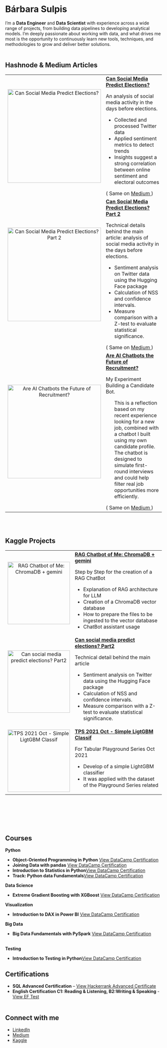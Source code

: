 # Bárbara Sulpis

I’m a **Data Engineer** and **Data Scientist** with experience across a wide range of projects, from building data pipelines to developing analytical models. I’m deeply passionate about working with data, and what drives me most is the opportunity to continuously learn new tools, techniques, and methodologies to grow and deliver better solutions.
<br><br>
##  Hashnode & Medium Articles

<table>
  <tr>  
    <!-- tr: row, td is a new field -->
    <td width="40%" align="center">
      <a  href="https://barbarasulpis.hashnode.dev/can-social-media-predict-elections">
        <img src="https://miro.medium.com/v2/resize:fit:720/format:webp/1*XTxJKcG5yyGzbgka3oQC4Q.jpeg" 
             alt="Can Social Media Predict Elections?" 
             width="300" style="max-width:100%; height:auto;">
      </a>
    </td>
    <td width="60%" valign="top">
      <a  href="https://barbarasulpis.hashnode.dev/can-social-media-predict-elections">
        <strong>Can Social Media Predict Elections?</strong>
      </a> 
      <p>An analysis of social media activity in the days before elections.</p>
      <ul>
        <li>Collected and processed Twitter data</li>
        <li>Applied sentiment metrics to detect trends</li>
        <li>Insights suggest a strong correlation between online sentiment and electoral outcomes</li>
      </ul>
      ( Same on 
      <a  href="https://medium.com/@barbarasulpis/can-social-media-predict-elections-ea5fe221d0cc">
        Medium
      </a>
       ) 
    </td>
  </tr>
  
  <tr>  
    <td width="40%" align="center">
      <a href="https://barbarasulpis.hashnode.dev/can-social-media-predict-elections-part-2">
        <img src="https://miro.medium.com/v2/resize:fit:720/format:webp/1*luL9KmthRgsvkzUZVaz5xA.png" 
             alt="Can Social Media Predict Elections? Part 2" 
             width="300" style="max-width:100%; height:auto;">
      </a>
    </td>
    <td width="60%" valign="top">
      <a href="https://barbarasulpis.hashnode.dev/can-social-media-predict-elections-part-2">
        <strong>Can Social Media Predict Elections? Part 2</strong>
      </a> </br>
      <p>Technical details behind the main article: analysis of social media activity in the days before elections.</p>
      <ul>
        <li>Sentiment analysis on Twitter data using the Hugging Face package </li>
        <li>Calculation of NSS and confidence intervals.</li>
        <li>Measure comparison with a Z-test to evaluate statistical significance.</li>        
      </ul>
      ( Same on 
      <a  href="https://medium.com/@barbarasulpis/can-social-media-predict-elections-part-2-c02863ceb27b">
        Medium
      </a>
       )
    </td>
  </tr>

  <tr>  
    <td width="40%" align="center">
      <a href="https://barbarasulpis.hashnode.dev/are-ai-chatbots-the-future-of-recruitment">
        <img src="https://miro.medium.com/v2/resize:fit:720/format:webp/1*Ndqe1-vWBISFOqV3LaIdxw.png" 
             alt="Are AI Chatbots the Future of Recruitment?" 
             width="300" style="max-width:100%; height:auto;">
      </a>
    </td>
    <td width="60%" valign="top">
      <a href="https://barbarasulpis.hashnode.dev/are-ai-chatbots-the-future-of-recruitment">
        <strong>Are AI Chatbots the Future of Recruitment?</strong>
      </a> </br>
      <p>My Experiment Building a Candidate Bot.</p>
      <ul>
        This is a reflection based on my recent experience looking for a new job, combined with a chatbot I built using my own candidate profile. The chatbot is designed to simulate first-round interviews and could help filter real job opportunities more efficiently.
      </ul>
      ( Same on 
      <a  href="https://medium.com/@barbarasulpis/are-ai-chatbots-the-future-of-recruitment-36807d1da1d0">
        Medium
      </a>
       ) 
    </td>
  </tr></table>
<br><br>

## Kaggle Projects

<table>
  <tr>
    <td width="30%" align="center">
      <a href="https://www.kaggle.com/code/brbarasulpis/rag-chatbot-of-me-chromadb-gemini">
        <img src="https://miro.medium.com/v2/resize:fit:720/format:webp/1*AQSuSo6oV5Wc2g53dt2cQw.png" 
             alt="RAG Chatbot of Me: ChromaDB + gemini" 
             width="200" style="max-width:100%; height:auto;">
      </a>
    </td>
    <td width="70%" valign="top">
      <a href="https://www.kaggle.com/code/brbarasulpis/rag-chatbot-of-me-chromadb-gemini">
        <strong>RAG Chatbot of Me: ChromaDB + gemini</strong>
      </a>
      <p>Step by Step for the creation of a RAG ChatBot</p>
      <ul>
        <li>Explanation of RAG architecture for LLM</li>
        <li>Creation of a ChromaDB vector database</li>
        <li>How to prepare the files to be ingested to the vector database</li>
        <li>ChatBot assistant usage</li>
      </ul>
    </td>
  </tr>
  <tr>
    <td width="30%" align="center">
      <a href="https://www.kaggle.com/code/brbarasulpis/can-social-media-predict-elections-part-2">
        <img src="https://miro.medium.com/v2/resize:fit:720/format:webp/1*luL9KmthRgsvkzUZVaz5xA.png" 
             alt="Can social media predict elections? Part2" 
             width="200" style="max-width:100%; height:auto;">
      </a>
    </td>
    <td width="70%" valign="top">
      <a href="https://www.kaggle.com/code/brbarasulpis/can-social-media-predict-elections-part-2">
        <strong>Can social media predict elections? Part2</strong>
      </a>
      <p>Technical detail behind the main article</p>
      <ul>        
        <li>Sentiment analysis on Twitter data using the Hugging Face package </li>
        <li>Calculation of NSS and confidence intervals.</li>
        <li>Measure comparison with a Z-test to evaluate statistical significance.</li>
      </ul>
    </td>
  </tr>
  <tr>
    <td width="30%" align="center">
      <a href="https://www.kaggle.com/code/brbarasulpis/tps-2021-oct-ligtgbm-classif-begginers">
        <img src="https://www.kaggle.com/static/images/site-logo.svg" 
             alt="TPS 2021 Oct - Simple LigtGBM Classif" 
             width="200" style="max-width:100%; height:auto;">
      </a>
    </td>
    <td width="70%" valign="top">
      <a href="https://www.kaggle.com/code/brbarasulpis/tps-2021-oct-ligtgbm-classif-begginers">
        <strong>TPS 2021 Oct - Simple LigtGBM Classif</strong>
      </a>
      <p>For Tabular Playground Series Oct 2021</p>
      <ul>
        <li>Develop of a simple LightGBM classifier</li>
        <li>It was applied with the dataset of the Playground Series related</li>
      </ul>
    </td>
  </tr>
</table>
<br><br>



<br><br>

## Courses
**Python**
- **Object-Oriented Programming in Python** [View DataCamp Certification](https://www.datacamp.com/completed/statement-of-accomplishment/course/85418fd30cf252cd0116c31eaa119d4cac99781f)
- **Joining Data with pandas** [View DataCamp Certification](https://www.datacamp.com/completed/statement-of-accomplishment/course/03f58cd72563ba85634405172eaa03a72bcea91c)
- **Introduction to Statistics in Python**[View DataCamp Certification](https://www.datacamp.com/completed/statement-of-accomplishment/course/61e9a93f153d010c13b5061c2839c941feff00e5)
- **Track: Python data Fundamentals**[View DataCamp Certification](https://www.datacamp.com/completed/statement-of-accomplishment/track/4f0684ddfc033aa78ecaa66ff9a6cc36ec0e2f2f)
  
**Data Science**
- **Extreme Gradient Boosting with XGBoost** [View DataCamp Certification](https://www.datacamp.com/completed/statement-of-accomplishment/course/aa6d4e8879b6f755fdf87dc0222df1e1e213e58e)

**Visualization**
- **Introduction to DAX in Power BI** [View DataCamp Certification](https://www.datacamp.com/completed/statement-of-accomplishment/course/04a188785b99770112469c3f0052d3d7683b1843)
  
**Big Data**
- **Big Data Fundamentals with PySpark** [View DataCamp Certification](https://www.datacamp.com/completed/statement-of-accomplishment/course/802cf4adda0862777391c56cd223d349385285d3)
<br><br>

**Testing**
- **Introduction to Testing in Python**[View DataCamp Certification](https://www.datacamp.com/completed/statement-of-accomplishment/course/c93aaeab40647d321f379e4ae44da1f75987a590)

## Certifications
-  **SQL Advanced Certification** – [View Hackerrank Advanced Certificate](https://www.hackerrank.com/certificates/6b2ce5832313)
-  **English Certification C1: Reading & Listening, B2:Writing & Speaking** - [View EF Test](https://cert.efset.org/en/dpthUX)
<br><br>

##  Connect with me
- [LinkedIn](https://www.linkedin.com/in/barbarasulpis/)
- [Medium](https://medium.com/@barbarasulpis)
- [Kaggle](https://www.kaggle.com/brbarasulpis)
